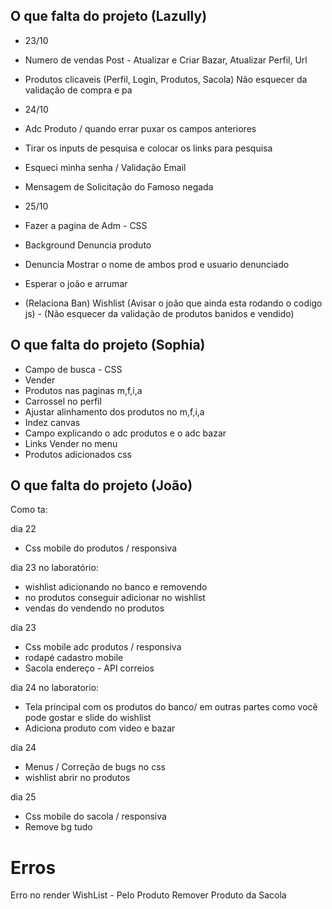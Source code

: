 ## O que falta do projeto (Lazully)

- 23/10
- Numero de vendas Post - Atualizar e Criar Bazar, Atualizar Perfil, Url
- Produtos clicaveis (Perfil, Login, Produtos, Sacola) Não esquecer da validação de compra e pa

- 24/10
- Adc Produto / quando errar puxar os campos anteriores
- Tirar os inputs de pesquisa e colocar os links para pesquisa
- Esqueci minha senha / Validação Email
- Mensagem de Solicitação do Famoso negada

- 25/10
- Fazer a pagina de Adm - CSS
- Background Denuncia produto
- Denuncia Mostrar o nome de ambos prod e usuario denunciado

- Esperar o joão e arrumar
- (Relaciona Ban) Wishlist (Avisar o joão que ainda esta rodando o codigo js) - (Não esquecer da validação de produtos banidos e vendido)


## O que falta do projeto (Sophia)

- Campo de busca - CSS
- Vender
- Produtos nas paginas m,f,i,a
- Carrossel no perfil
- Ajustar alinhamento dos produtos no m,f,i,a
- Indez canvas
- Campo explicando o adc produtos e o adc bazar
- Links Vender no menu
- Produtos adicionados css


## O que falta do projeto (João)

Como ta:


dia 22 
- Css mobile do produtos / responsiva

dia 23 no laboratório:
- wishlist adicionando no banco e removendo
- no produtos conseguir adicionar no wishlist
- vendas do vendendo no produtos

dia 23 
- Css mobile adc produtos / responsiva
- rodapé cadastro mobile
- Sacola endereço - API correios

dia 24 no laboratorio:
- Tela principal com os produtos do banco/ em outras partes como você pode gostar e slide do wishlist
- Adiciona produto com video e bazar

dia 24
- Menus / Correção de bugs no css
-  wishlist abrir no produtos

dia 25
- Css mobile do sacola / responsiva
- Remove bg tudo







# Erros

Erro no render
WishList - Pelo Produto
Remover Produto da Sacola